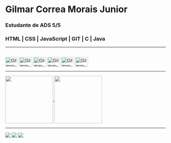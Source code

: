# Gilmar Correa Morais Junior

### Estudante de ADS 5/5
### HTML | CSS | JavaScript | GIT | C | Java

---

<div style="display: inline_block" ><br>
  <img align="center" alt="Gilmar-HTML" height="30" width="40" src="https://cdn.jsdelivr.net/gh/devicons/devicon/icons/html5/html5-original.svg" />
  <img align="center" alt="Gilmar-CSS" height="30" width="40" src="https://cdn.jsdelivr.net/gh/devicons/devicon/icons/css3/css3-original.svg" />
  <img align="center" alt="Gilmar-JS" height="30" width="40" src="https://cdn.jsdelivr.net/gh/devicons/devicon/icons/javascript/javascript-original.svg" />
  <img align="center" alt="Gilmar-GIT" height="30" width="40" src="https://cdn.jsdelivr.net/gh/devicons/devicon/icons/git/git-original.svg" />
  <img align="center" alt="Gilmar-C" height="30" width="40" src="https://cdn.jsdelivr.net/gh/devicons/devicon/icons/c/c-original.svg" />
  <img align="center" alt="Gilmar-Java" height="30" width="40" src="https://cdn.jsdelivr.net/gh/devicons/devicon/icons/java/java-original-wordmark.svg" />
</div>    

---

<a href="https://github.com/Arqgilmar/github-readme-stats">
  <img height=150 align="center" src="https://github-readme-stats.vercel.app/api?username=Arqgilmar&theme=dark" />
</a>
<a href="https://github.com/Arqgilmar/convoychat">
  <img height=150 align="center" src="https://github-readme-stats.vercel.app/api/top-langs?username=Arqgilmar&layout=compact&langs_count=8&card_width=320&theme=dark" />
</a>

---

<div>
  <a href= "arquitetogilmarjr@gmail.com"> <img src="https://img.shields.io/badge/Gmail-D14836?style=for-the-badge&logo=gmail&logoColor=white" target="_blank"></a>
  <a href= "https://www.linkedin.com/in/arquitetogilmarjr"> <img src="https://img.shields.io/badge/LinkedIn-0077B5?style=for-the-badge&logo=linkedin&logoColor=white" target="_blank"></a>
  <a href= "https://www.instagram.com/arquiteto_gilmar/"> <img src="https://img.shields.io/badge/Instagram-E4405F?style=for-the-badge&logo=instagram&logoColor=white" target="_blank"></a>
</div>

